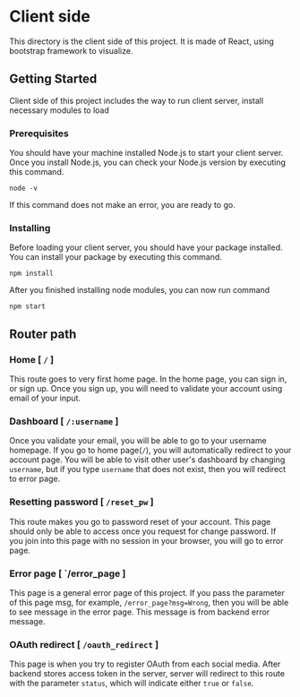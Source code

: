 # Client side

This directory is the client side of this project. It is made of React, using bootstrap framework to visualize.

## Getting Started

Client side of this project includes the way to run client server, install necessary modules to load

### Prerequisites

You should have your machine installed Node.js to start your client server. Once you install Node.js, you can check your Node.js version by executing this command.

```
node -v
```

If this command does not make an error, you are ready to go.

### Installing

Before loading your client server, you should have your package installed. You can install your package by executing this command.

```
npm install
```

After you finished installing node modules, you can now run command

```
npm start
```

## Router path

### Home [ `/` ]

This route goes to very first home page. In the home page, you can sign in, or sign up. Once you sign up, you will need to validate your account using email of your input.

### Dashboard [ `/:username` ]

Once you validate your email, you will be able to go to your username homepage. If you go to home page(`/`), you will automatically redirect to your account page. You will be able to visit other user's dashboard by changing `username`, but if you type `username` that does not exist, then you will redirect to error page.

### Resetting password [ `/reset_pw` ]

This route makes you go to password reset of your account. This page should only be able to access once you request for change password. If you join into this page with no session in your browser, you will go to error page.

### Error page [ `/error_page ]

This page is a general error page of this project. If you pass the parameter of this page msg, for example, `/error_page?msg=Wrong`, then you will be able to see message in the error page. This message is from backend error message.

### OAuth redirect [ `/oauth_redirect` ]

This page is when you try to register OAuth from each social media. After backend stores access token in the server, server will redirect to this route with the parameter `status`, which will indicate either `true` or `false`.